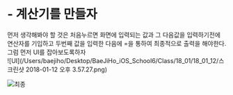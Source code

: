 # - 계산기를 만들자

먼저 생각해봐야 할 것은 처음누르면 화면에 입력되는 값과 그 다음값을 입력하기전에 연산자를 기입하고 두번째 값을 입력한 다음에 =을 통하여 최종적으로 출력을 해야한다.<br>
그럼 먼저 UI를 잡아보도록하자<br>
![UI](/Users/baejiho/Desktop/BaeJiHo_iOS_School6/Class/18_01/18_01_12/스크린샷 2018-01-12 오후 3.57.27.png)

![최종](/Users/baejiho/Desktop/BaeJiHo_iOS_School6/Class/18_01/18_01_12/calculator.gif)